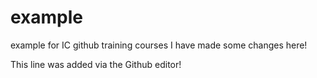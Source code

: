 # example
example for IC github training courses
I have made some changes here!

This line was added via the Github editor!
